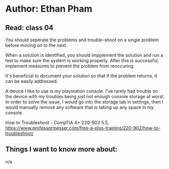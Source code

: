 # Author: Ethan Pham
## Read: class 04
You should seperate the problems and trouble-shoot on a single problem before moving on to the next.

When a solution is identified, you should impplement the solution and run a test to make sure the system is working properly. After this is successful, implement measures to prevent the problem from reoccuring. 

It's beneficial to document your solution so that if the problem returns, it can be easily addressed.

A device I like to use is my playstation console. I've rarely had trouble on the device with my troubles being just not enough console storage at worst. In order to solve the issue, I would go into the storage tab in settings, then I would manually remove any software that is taking up any space in my console. 



How to Troubleshoot - CompTIA A+ 220-902 5.5, https://www.professormesser.com/free-a-plus-training/220-902/how-to-troubleshoot/ 

## Things I want to know more about:
n/a
